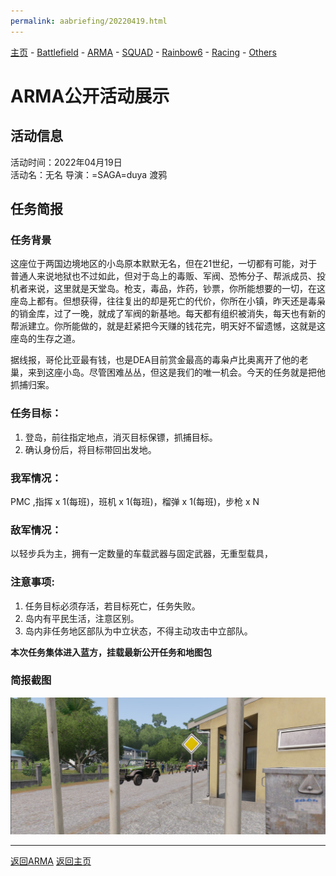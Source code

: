 ```yaml
---
permalink: aabriefing/20220419.html
---
```

[主页](https://saga2003.github.io/)   -  [Battlefield](https://saga2003.github.io/battlefield.html)   -   [ARMA](https://saga2003.github.io/arma.html)   -   [SQUAD](https://saga2003.github.io/squad.html)   -   [Rainbow6](https://saga2003.github.io/rainbow6.html)   -   [Racing](https://saga2003.github.io/racing.html)   -   [Others](https://saga2003.github.io/others.html)

# ARMA公开活动展示

## 活动信息
活动时间：2022年04月19日  
活动名：无名
导演：=SAGA=duya 渡鸦

## 任务简报

### 任务背景
这座位于两国边境地区的小岛原本默默无名，但在21世纪，一切都有可能，对于普通人来说地狱也不过如此，但对于岛上的毒贩、军阀、恐怖分子、帮派成员、投机者来说，这里就是天堂岛。枪支，毒品，炸药，钞票，你所能想要的一切，在这座岛上都有。但想获得，往往复出的却是死亡的代价，你所在小镇，昨天还是毒枭的销金库，过了一晚，就成了军阀的新基地。每天都有组织被消失，每天也有新的帮派建立。你所能做的，就是赶紧把今天赚的钱花完，明天好不留遗憾，这就是这座岛的生存之道。

据线报，哥伦比亚最有钱，也是DEA目前赏金最高的毒枭卢比奥离开了他的老巢，来到这座小岛。尽管困难丛丛，但这是我们的唯一机会。今天的任务就是把他抓捕归案。  

### 任务目标：
1. 登岛，前往指定地点，消灭目标保镖，抓捕目标。
2. 确认身份后，将目标带回出发地。

### 我军情况：
PMC ,指挥 x 1(每班)，班机 x 1(每班)，榴弹 x 1(每班)，步枪 x N  

### 敌军情况：
以轻步兵为主，拥有一定数量的车载武器与固定武器，无重型载具，  

### 注意事项:
1. 任务目标必须存活，若目标死亡，任务失败。
2. 岛内有平民生活，注意区别。
3. 岛内非任务地区部队为中立状态，不得主动攻击中立部队。

**本次任务集体进入蓝方，挂载最新公开任务和地图包**

### 简报截图
![活动截图](../../image/aa_20220419_01.png) 

---
[返回ARMA](https://saga2003.github.io/arma.html)
[返回主页](https://saga2003.github.io/)